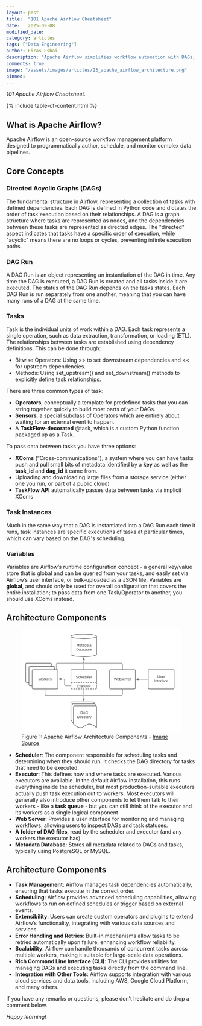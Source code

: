 ```yaml
---
layout: post
title:  "101 Apache Airflow Cheatsheet"
date:   2025-09-08
modified_date: 
category: articles
tags: ["Data Engineering"]
author: Firas Esbai
description: "Apache Airflow simplifies workflow automation with DAGs, task scheduling, and data pipeline management for data engineering workflows."
comments: true
image: "/assets/images/articles/23_apache_airflow_architecture.png"
pinned:
---
```


*101 Apache Airflow Cheatsheet.*

{% include table-of-content.html %}

## What is Apache Airflow? ##

Apache Airflow is an open-source workflow management platform designed to programmatically author, schedule, and monitor complex data pipelines.

## Core Concepts ##

### Directed Acyclic Graphs (DAGs) ###

The fundamental structure in Airflow, representing a collection of tasks with defined dependencies. Each DAG is defined in Python code and dictates the order of task execution based on their relationships. A DAG is a graph structure where tasks are represented as nodes, and the dependencies between these tasks are represented as directed edges. The "directed" aspect indicates that tasks have a specific order of execution, while "acyclic" means there are no loops or cycles, preventing infinite execution paths. 

### DAG Run ###

A DAG Run is an object representing an instantiation of the DAG in time. Any time the DAG is executed, a DAG Run is created and all tasks inside it are executed. The status of the DAG Run depends on the tasks states. Each DAG Run is run separately from one another, meaning that you can have many runs of a DAG at the same time.

### Tasks ###

Task is the  individual units of work within a DAG. Each task represents a single operation, such as data extraction, transformation, or loading (ETL). The relationships between tasks are established using dependency definitions. This can be done through:
- Bitwise Operators: Using >> to set downstream dependencies and << for upstream dependencies.
- Methods: Using set_upstream() and set_downstream() methods to explicitly define task relationships.

There are three common types of task:
- **Operators**, conceptually a template for predefined tasks that you can string together quickly to build most parts of your DAGs.
- **Sensors**, a special subclass of Operators which are entirely about waiting for an external event to happen.
- A **TaskFlow-decorated** @task, which is a custom Python function packaged up as a Task.

To pass data between tasks you have three options:
- **XComs** (“Cross-communications”), a system where you can have tasks push and pull small bits of metadata identified by a **key** as well as the **task_id** and **dag_id** it came from.
- Uploading and downloading large files from a storage service (either one you run, or part of a public cloud)
- **TaskFlow API** automatically passes data between tasks via implicit XComs

### Task Instances ###

Much in the same way that a DAG is instantiated into a DAG Run each time it runs, task instances are specific executions of tasks at particular times, which can vary based on the DAG's scheduling.

### Variables ###

Variables are Airflow’s runtime configuration concept - a general key/value store that is global and can be queried from your tasks, and easily set via Airflow’s user interface, or bulk-uploaded as a JSON file.
Variables are **global**, and should only be used for overall configuration that covers the entire installation; to pass data from one Task/Operator to another, you should use XComs instead.

## Architecture Components ##

<figure>
  <img src="/assets/images/articles/23_apache_airflow_architecture.png" alt="Apache Airflow Architecture Components">
  <figcaption>Figure 1: Apache Airflow Architecture Components - <a href="https://airflow.apache.org/docs/apache-airflow/2.1.2/concepts/overview.html">Image Source</a></figcaption>
</figure>

- **Scheduler**: The component responsible for scheduling tasks and determining when they should run. It checks the DAG directory for tasks that need to be executed.
- **Executor**: This defines how and where tasks are executed. Various executors are available.  In the default Airflow installation, this runs everything inside the scheduler, but most production-suitable executors actually push task execution out to workers.
Most executors will generally also introduce other components to let them talk to their workers - like a **task queue** - but you can still think of the executor and its workers as a single logical component
- **Web Server**: Provides a user interface for monitoring and managing workflows, allowing users to inspect DAGs and task statuses.
- **A folder of DAG files**, read by the scheduler and executor (and any workers the executor has)
- **Metadata Database**: Stores all metadata related to DAGs and tasks, typically using PostgreSQL or MySQL.

## Architecture Components ##

- **Task Management**: Airflow manages task dependencies automatically, ensuring that tasks execute in the correct order.
- **Scheduling**: Airflow provides advanced scheduling capabilities, allowing workflows to run on defined schedules or trigger based on external events.
- **Extensibility**: Users can create custom operators and plugins to extend Airflow’s functionality, integrating with various data sources and services.
- **Error Handling and Retries**: Built-in mechanisms allow tasks to be retried automatically upon failure, enhancing workflow reliability.
- **Scalability**: Airflow can handle thousands of concurrent tasks across multiple workers, making it suitable for large-scale data operations.
- **Rich Command Line Interface (CLI)**: The CLI provides utilities for managing DAGs and executing tasks directly from the command line.
- **Integration with Other Tools**: Airflow supports integration with various cloud services and data tools, including AWS, Google Cloud Platform, and many others.

If you have any remarks or questions, please don’t hesitate and do drop a comment below.

*Happy learning!*
